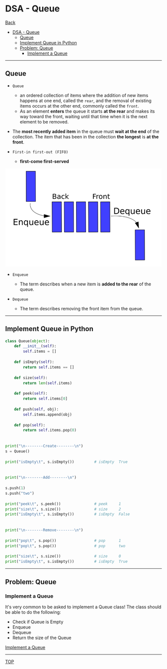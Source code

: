 # DSA - Queue

[Back](../../index.md)

- [DSA - Queue](#dsa---queue)
  - [Queue](#queue)
  - [Implement Queue in Python](#implement-queue-in-python)
  - [Problem: Queue](#problem-queue)
    - [Implement a Queue](#implement-a-queue)

---

## Queue

- `Queue`

  - an ordered collection of items where the addition of new items happens at one end, called the `rear`, and the removal of existing items occurs at the other end, commonly called the `front`.
  - As an element **enters** the queue it starts **at the rear** and makes its way toward the front, waiting until that time when it is the next element to be removed.

- The **most recently added item** in the queue must **wait at the end** of the collection. The item that has been in the collection **the longest** is **at the front**.

- `First-in first-out (FIFO)`
  - **first-come first-served**

![queue](./pic/queue.png)

- `Enqueue`

  - The term describes when a new item is **added to the rear** of the queue.

- `Dequeue`
  - The term describes removing the front item from the queue.

---

## Implement Queue in Python

```py
class Queue(object):
    def __init__(self):
        self.items = []

    def isEmpty(self):
        return self.items == []

    def size(self):
        return len(self.items)

    def peek(self):
        return self.items[0]

    def push(self, obj):
        self.items.append(obj)

    def pop(self):
        return self.items.pop(0)


print("\n--------Create--------\n")
s = Queue()

print("isEmpty\t", s.isEmpty())         # isEmpty  True


print("\n--------Add--------\n")

s.push(1)
s.push("two")

print("peek\t", s.peek())               # peek     1
print("size\t", s.size())               # size     2
print("isEmpty\t", s.isEmpty())         # isEmpty  False


print("\n--------Remove--------\n")

print("pop\t", s.pop())                 # pop      1
print("pop\t", s.pop())                 # pop      two

print("size\t", s.size())               # size     0
print("isEmpty\t", s.isEmpty())         # isEmpty  True

```

---

## Problem: Queue

### Implement a Queue

It's very common to be asked to implement a Queue class! The class should be able to do the following:

- Check if Queue is Empty
- Enqueue
- Dequeue
- Return the size of the Queue

[Implement a Queue](./problem_implement_queue.ipynb)

---

[TOP](#dsa---queue)
